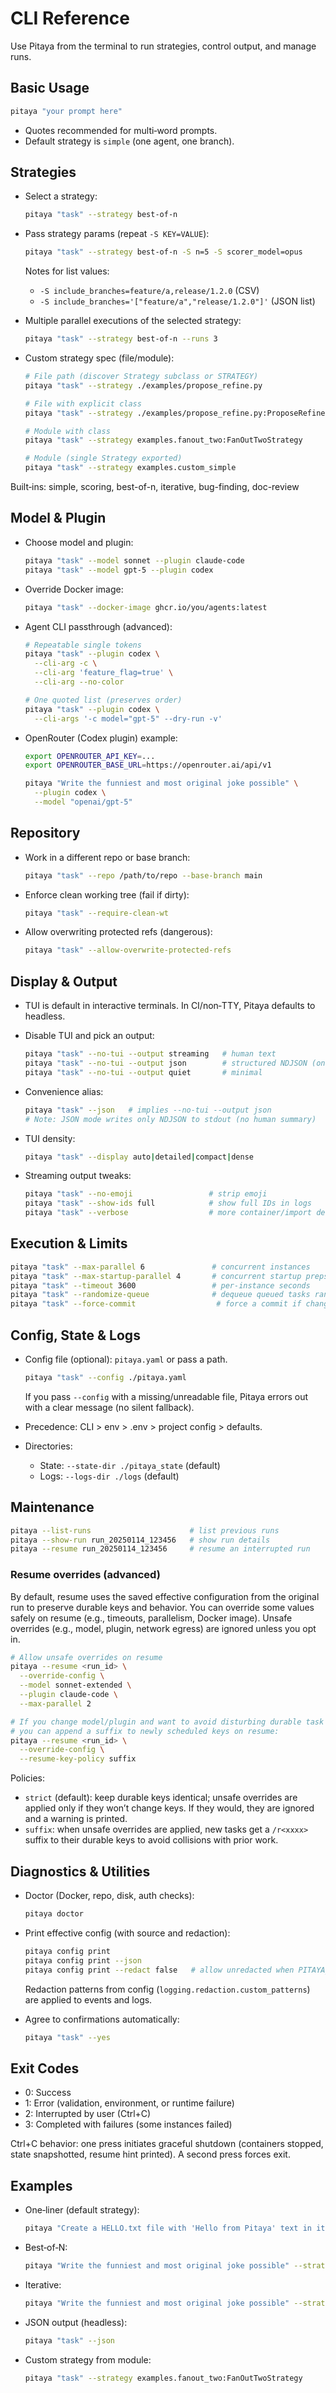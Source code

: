 # CLI Reference

Use Pitaya from the terminal to run strategies, control output, and manage runs.

## Basic Usage

```bash
pitaya "your prompt here"
```

- Quotes recommended for multi‑word prompts.
- Default strategy is `simple` (one agent, one branch).

## Strategies

- Select a strategy:

  ```bash
  pitaya "task" --strategy best-of-n
  ```

- Pass strategy params (repeat `-S KEY=VALUE`):

  ```bash
  pitaya "task" --strategy best-of-n -S n=5 -S scorer_model=opus
  ```

  Notes for list values:

  - `-S include_branches=feature/a,release/1.2.0` (CSV)
  - `-S include_branches='["feature/a","release/1.2.0"]'` (JSON list)

- Multiple parallel executions of the selected strategy:

  ```bash
  pitaya "task" --strategy best-of-n --runs 3
  ```

- Custom strategy spec (file/module):

  ```bash
  # File path (discover Strategy subclass or STRATEGY)
  pitaya "task" --strategy ./examples/propose_refine.py

  # File with explicit class
  pitaya "task" --strategy ./examples/propose_refine.py:ProposeRefineStrategy

  # Module with class
  pitaya "task" --strategy examples.fanout_two:FanOutTwoStrategy

  # Module (single Strategy exported)
  pitaya "task" --strategy examples.custom_simple
  ```

Built‑ins: simple, scoring, best-of-n, iterative, bug-finding, doc-review

## Model & Plugin

- Choose model and plugin:

  ```bash
  pitaya "task" --model sonnet --plugin claude-code
  pitaya "task" --model gpt-5 --plugin codex
  ```

- Override Docker image:

  ```bash
  pitaya "task" --docker-image ghcr.io/you/agents:latest
  ```

- Agent CLI passthrough (advanced):

  ```bash
  # Repeatable single tokens
  pitaya "task" --plugin codex \
    --cli-arg -c \
    --cli-arg 'feature_flag=true' \
    --cli-arg --no-color

  # One quoted list (preserves order)
  pitaya "task" --plugin codex \
    --cli-args '-c model="gpt-5" --dry-run -v'
  ```

- OpenRouter (Codex plugin) example:

  ```bash
  export OPENROUTER_API_KEY=...
  export OPENROUTER_BASE_URL=https://openrouter.ai/api/v1

  pitaya "Write the funniest and most original joke possible" \
    --plugin codex \
    --model "openai/gpt-5"
  ```

## Repository

- Work in a different repo or base branch:

  ```bash
  pitaya "task" --repo /path/to/repo --base-branch main
  ```

- Enforce clean working tree (fail if dirty):

  ```bash
  pitaya "task" --require-clean-wt
  ```

- Allow overwriting protected refs (dangerous):

  ```bash
  pitaya "task" --allow-overwrite-protected-refs
  ```

## Display & Output

- TUI is default in interactive terminals. In CI/non‑TTY, Pitaya defaults to headless.

- Disable TUI and pick an output:

  ```bash
  pitaya "task" --no-tui --output streaming   # human text
  pitaya "task" --no-tui --output json        # structured NDJSON (one JSON per line)
  pitaya "task" --no-tui --output quiet       # minimal
  ```

- Convenience alias:

  ```bash
  pitaya "task" --json   # implies --no-tui --output json
  # Note: JSON mode writes only NDJSON to stdout (no human summary)
  ```

- TUI density:

  ```bash
  pitaya "task" --display auto|detailed|compact|dense
  ```

- Streaming output tweaks:

  ```bash
  pitaya "task" --no-emoji                 # strip emoji
  pitaya "task" --show-ids full            # show full IDs in logs
  pitaya "task" --verbose                  # more container/import detail
  ```

## Execution & Limits

```bash
pitaya "task" --max-parallel 6               # concurrent instances
pitaya "task" --max-startup-parallel 4       # concurrent startup preps
pitaya "task" --timeout 3600                 # per-instance seconds
pitaya "task" --randomize-queue              # dequeue queued tasks randomly
pitaya "task" --force-commit                  # force a commit if changes exist
```

## Config, State & Logs

- Config file (optional): `pitaya.yaml` or pass a path.

  ```bash
  pitaya "task" --config ./pitaya.yaml
  ```
  If you pass `--config` with a missing/unreadable file, Pitaya errors out with a clear message (no silent fallback).

- Precedence: CLI > env > .env > project config > defaults.
- Directories:
  - State: `--state-dir ./pitaya_state` (default)
  - Logs: `--logs-dir ./logs` (default)

## Maintenance

```bash
pitaya --list-runs                      # list previous runs
pitaya --show-run run_20250114_123456   # show run details
pitaya --resume run_20250114_123456     # resume an interrupted run
```

### Resume overrides (advanced)

By default, resume uses the saved effective configuration from the original run to preserve durable keys and behavior. You can override some values safely on resume (e.g., timeouts, parallelism, Docker image). Unsafe overrides (e.g., model, plugin, network egress) are ignored unless you opt in.

```bash
# Allow unsafe overrides on resume
pitaya --resume <run_id> \
  --override-config \
  --model sonnet-extended \
  --plugin claude-code \
  --max-parallel 2

# If you change model/plugin and want to avoid disturbing durable task keys,
# you can append a suffix to newly scheduled keys on resume:
pitaya --resume <run_id> \
  --override-config \
  --resume-key-policy suffix
```

Policies:
- `strict` (default): keep durable keys identical; unsafe overrides are applied only if they won’t change keys. If they would, they are ignored and a warning is printed.
- `suffix`: when unsafe overrides are applied, new tasks get a `/r<xxxx>` suffix to their durable keys to avoid collisions with prior work.

## Diagnostics & Utilities

- Doctor (Docker, repo, disk, auth checks):

  ```bash
  pitaya doctor
  ```

- Print effective config (with source and redaction):

  ```bash
  pitaya config print
  pitaya config print --json
  pitaya config print --redact false   # allow unredacted when PITAYA_ALLOW_UNREDACTED=1
  ```

  Redaction patterns from config (`logging.redaction.custom_patterns`) are applied to events and logs.

- Agree to confirmations automatically:

  ```bash
  pitaya "task" --yes
  ```

## Exit Codes

- 0: Success
- 1: Error (validation, environment, or runtime failure)
- 2: Interrupted by user (Ctrl+C)
- 3: Completed with failures (some instances failed)

Ctrl+C behavior: one press initiates graceful shutdown (containers stopped, state snapshotted, resume hint printed). A second press forces exit.

## Examples

- One‑liner (default strategy):

  ```bash
  pitaya "Create a HELLO.txt file with 'Hello from Pitaya' text in it and commit it"
  ```

- Best‑of‑N:

  ```bash
  pitaya "Write the funniest and most original joke possible" --strategy best-of-n -S n=5
  ```

- Iterative:

  ```bash
  pitaya "Write the funniest and most original joke possible" --strategy iterative -S iterations=3
  ```

- JSON output (headless):

  ```bash
  pitaya "task" --json
  ```

- Custom strategy from module:

  ```bash
  pitaya "task" --strategy examples.fanout_two:FanOutTwoStrategy
  ```
